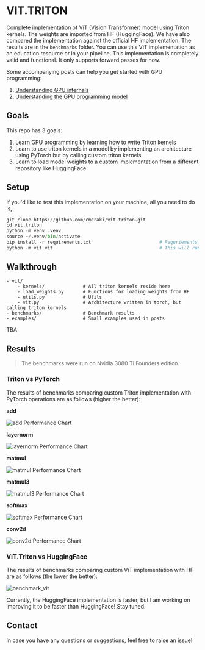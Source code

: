 <!-- markdownlint-disable MD036 MD029 -->

# VIT.TRITON

Complete implementation of ViT (Vision Transformer) model using Triton kernels. The weights are imported from HF (HuggingFace). We have also compared the implementation against the official HF implementation. The results are in the `benchmarks` folder. You can use this ViT implementation as an education resource or in your pipeline. This implementation is completely valid and functional. It only supports forward passes for now.

Some accompanying posts can help you get started with GPU programming:

1. [Understanding GPU internals](https://cmeraki.github.io/gpu-part1.html)
2. [Understanding the GPU programming model](https://cmeraki.github.io/gpu-part2.html)

## Goals

This repo has 3 goals:

1. Learn GPU programming by learning how to write Triton kernels
2. Learn to use triton kernels in a model by implementing an architecture using PyTorch but by calling custom triton kernels
3. Learn to load model weights to a custom implementation from a different repository like HuggingFace

## Setup

If you'd like to test this implementation on your machine, all you need to do is,

```python
git clone https://github.com/cmeraki/vit.triton.git
cd vit.triton
python -m venv .venv
source ~/.venv/bin/activate
pip install -r requirements.txt                         # Requriements are suited for NVIDIA GPU and linux setup
python -m vit.vit                                       # This will run the benchmarking on both HF implementation of ViT and the custom implementation
```

## Walkthrough

```plaintext
- vit/
    - kernels/              # All triton kernels reside here
    - load_weights.py       # Functions for loading weights from HF
    - utils.py              # Utils
    - vit.py                # Architecture written in torch, but calling triton kernels
- benchmarks/               # Benchmark results
- examples/                 # Small examples used in posts
```

TBA

## Results

> The benchmarks were run on Nvidia 3080 Ti Founders edition.

### Triton vs PyTorch

The results of benchmarks comparing custom Triton implementation with PyTorch operations are as follows (higher the better):

**add**

![add Performance Chart](./benchmarks/add/Performance.png)

**layernorm**

![layernorm Performance Chart](./benchmarks/layernorm/Performance.png)

**matmul**

![matmul Performance Chart](./benchmarks/matmul/Performance.png)

**matmul3**

![matmul3 Performance Chart](./benchmarks/matmul3/Performance.png)

**softmax**

![softmax Performance Chart](./benchmarks/softmax/Performance.png)

**conv2d**

![conv2d Performance Chart](./benchmarks/conv2d/Performance.png)

### ViT.Triton vs HuggingFace

The results of benchmarks comparing custom ViT implementation with HF are as follows (the lower the better):

![benchmark_vit](./benchmarks/model/benchmark_vit.png)

Currently, the HuggingFace implementation is faster, but I am working on improving it to be faster than HuggingFace! Stay tuned.

## Contact

In case you have any questions or suggestions, feel free to raise an issue!
